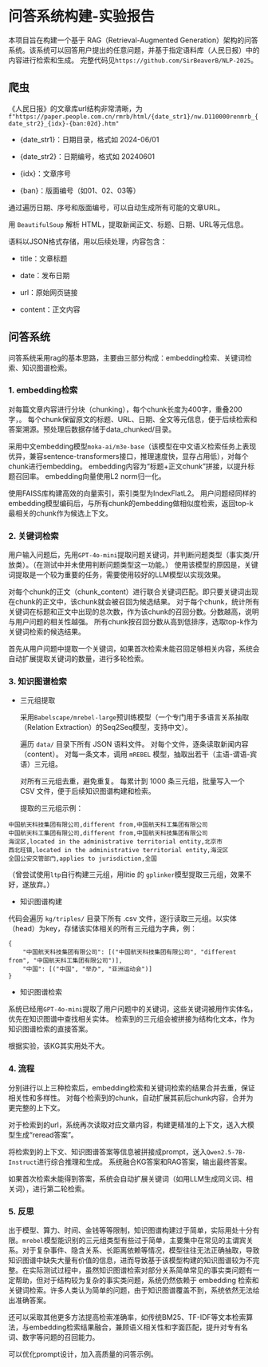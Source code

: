 # 问答系统构建-实验报告
本项目旨在构建一个基于 RAG（Retrieval-Augmented Generation）架构的问答系统。该系统可以回答用户提出的任意问题，并基于指定语料库（人民日报）中的内容进行检索和生成。
完整代码见`https://github.com/SirBeaverB/NLP-2025`。


## 爬虫
《人民日报》的文章库url结构非常清晰，为`f"https://paper.people.com.cn/rmrb/html/{date_str1}/nw.D110000renmrb_{date_str2}_{idx}-{ban:02d}.htm"`

- {date_str1}：日期目录，格式如 2024-06/01

- {date_str2}：日期编号，格式如 20240601

- {idx}：文章序号

- {ban}：版面编号（如01、02、03等）

通过遍历日期、序号和版面编号，可以自动生成所有可能的文章URL。

用 `BeautifulSoup` 解析 HTML，提取新闻正文、标题、日期、URL等元信息。

语料以JSON格式存储，用以后续处理，内容包含：

- title：文章标题

- date：发布日期

- url：原始网页链接

- content：正文内容


## 问答系统

问答系统采用rag的基本思路，主要由三部分构成：embedding检索、关键词检索、知识图谱检索。

### 1. embedding检索
 对每篇文章内容进行分块（chunking），每个chunk长度为400字，重叠200字，。
每个chunk保留原文的标题、URL、日期、全文等元信息，便于后续检索和答案溯源。预处理后数据存储于data_chunked/目录。

采用中文embedding模型`moka-ai/m3e-base`（该模型在中文语义检索任务上表现优异，兼容sentence-transformers接口，推理速度快，显存占用低），对每个chunk进行embedding。
embedding内容为“标题+正文chunk”拼接，以提升标题召回率。
embedding向量使用L2 norm归一化。


使用FAISS库构建高效的向量索引，索引类型为IndexFlatL2。
用户问题经同样的embedding模型编码后，与所有chunk的embedding做相似度检索，返回top-k最相关的chunk作为候选上下文。

### 2. 关键词检索
用户输入问题后，先用`GPT-4o-mini`提取问题关键词，并判断问题类型（事实类/开放类）。（在测试中并未使用判断问题类型这一功能。）
使用该模型的原因是，关键词提取是一个较为重要的任务，需要使用较好的LLM模型以实现效果。

对每个chunk的正文（chunk_content）进行联合关键词匹配。即只要关键词出现在chunk的正文中，该chunk就会被召回为候选结果。
对于每个chunk，统计所有关键词在标题和正文中出现的总次数，作为该chunk的召回分数。分数越高，说明与用户问题的相关性越强。
所有chunk按召回分数从高到低排序，选取top-k作为关键词检索的候选结果。

首先从用户问题中提取一个关键词，如果首次检索未能召回足够相关内容，系统会自动扩展提取关键词的数量，进行多轮检索。

### 3. 知识图谱检索
- 三元组提取

    采用`Babelscape/mrebel-large`预训练模型（一个专门用于多语言关系抽取（Relation Extraction）的Seq2Seq模型，支持中文）。

    遍历 `data/` 目录下所有 JSON 语料文件。
对每个文件，逐条读取新闻内容（content）。
对每一条文本，调用 `mREBEL` 模型，抽取出若干（主语-谓语-宾语）三元组。

    对所有三元组去重，避免重复。
每累计到 1000 条三元组，批量写入一个 CSV 文件，便于后续知识图谱构建和检索。

    提取的三元组示例：
```
中国航天科技集团有限公司,different from,中国航天科工集团有限公司
中国航天科工集团有限公司,different from,中国航天科技集团有限公司
海淀区,located in the administrative territorial entity,北京市
西北旺镇,located in the administrative territorial entity,海淀区
全国公安交管部门,applies to jurisdiction,全国
```

（曾尝试使用`ltp`自行构建三元组，用litie 的 `gplinker`模型提取三元组，效果不好，遂放弃。）

- 知识图谱构建

代码会遍历 `kg/triples/` 目录下所有 .csv 文件，逐行读取三元组。以实体（head）为key，存储该实体相关的所有三元组为字典，例：

```
{
    "中国航天科技集团有限公司": [("中国航天科技集团有限公司", "different from", "中国航天科工集团有限公司")],
    "中国": [("中国", "举办", "亚洲运动会")]
}
```

- 知识图谱检索

系统已经用`GPT-4o-mini`提取了用户问题中的关键词，这些关键词被用作实体名，优先在知识图谱中查找相关实体。
检索到的三元组会被拼接为结构化文本，作为知识图谱检索的直接答案。


根据实验，该KG其实用处不大。

### 4. 流程
分别进行以上三种检索后，embedding检索和关键词检索的结果合并去重，保证相关性和多样性。
对每个检索到的chunk，自动扩展其前后chunk内容，合并为更完整的上下文。

对于检索到的url，系统再次读取对应文章内容，构建更精准的上下文，送入大模型生成“reread答案”。

将检索到的上下文、知识图谱答案等信息被拼接成prompt，送入`Qwen2.5-7B-Instruct`进行综合推理和生成。
系统融合KG答案和RAG答案，输出最终答案。

如果首次检索未能得到答案，系统会自动扩展关键词（如用LLM生成同义词、相关词），进行第二轮检索。

### 5. 反思

出于模型、算力、时间、金钱等等限制，知识图谱构建过于简单，实际用处十分有限。`mrebel`模型能识别的三元组类型有些过于简单，主要集中在常见的主谓宾关系。对于复杂事件、隐含关系、长距离依赖等情况，模型往往无法正确抽取，导致知识图谱中缺失大量有价值的信息，进而导致基于该模型构建的知识图谱较为不完整。在实际测试过程中，虽然知识图谱检索对部分关系简单常见的事实类问题有一定帮助，但对于结构较为复杂的事实类问题，系统仍然依赖于 embedding 检索和关键词检索。许多人类认为简单的问题，由于知识图谱覆盖不到，系统依然无法给出准确答案。

还可以采取其他更多方法提高检索准确率，如传统BM25、TF-IDF等文本检索算法，与embedding检索结果融合，兼顾语义相关性和字面匹配，提升对专有名词、数字等问题的召回能力。

可以优化prompt设计，加入高质量的问答示例。
